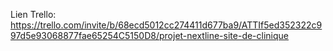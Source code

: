 Lien Trello: 
https://trello.com/invite/b/68ecd5012cc274411d677ba9/ATTIf5ed352322c997d5e93068877fae65254C5150D8/projet-nextline-site-de-clinique

